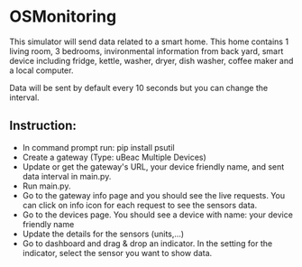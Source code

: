 # OSMonitoring
This simulator will send data related to a smart home. This home contains 1 living room, 3 bedrooms, invironmental information from back yard, smart device including fridge, kettle, washer, dryer, dish washer, coffee maker and a local computer.

Data will be sent by default every 10 seconds but you can change the interval.

## Instruction:
* In command prompt run: pip install psutil
* Create a gateway (Type: uBeac Multiple Devices)
* Update or get the gateway's URL, your device friendly name, and sent data interval in main.py.
* Run main.py.
* Go to the gateway info page and you should see the live requests. You can click on info icon for each request to see the sensors data.
* Go to the devices page. You should see a device with name: your device friendly name
* Update the details for the sensors (units,...)
* Go to dashboard and drag & drop an indicator. In the setting for the indicator, select the sensor you want to show data.
